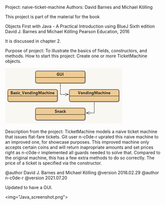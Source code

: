 Project: naive-ticket-machine
Authors: David Barnes and Michael Kölling

This project is part of the material for the book

   Objects First with Java - A Practical Introduction using BlueJ
   Sixth edition
   David J. Barnes and Michael Kölling
   Pearson Education, 2016

It is discussed in chapter 2.

Purpose of project: To illustrate the basics of fields, constructors, and methods.
How to start this project: Create one or more TicketMachine objects.

<img src="BlueJ_screenshot.png">

Description from the project:
  TicketMachine models a naive ticket machine that issues
  flat-fare tickets. Git user n-c0de-r uprated this naive
  machine to an improved one, for showcase purposes.
  This improved machine only accepts certain coins and
  will return inapropriate amounts and set prices right
  as n-c0de-r implemented all guards needed to solve that.
  Compared to the original machine, this has a few extra
  methods to do so correctly.
  The price of a ticket is specified via the constructor.

  @author David J. Barnes and Michael Kölling
  @version 2016.02.29
  @author n-c0de-r
  @version 2021.07.20
  
  Updated to have a GUI.
  
  <img="Java_screenshot.png">
